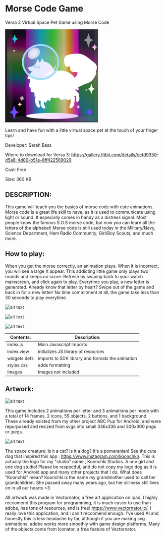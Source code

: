 # Morse Code Game
Versa 3 Virtual Space Pet Game using Morse Code

![alt text](https://github.com/SarahBass/ClockfacePomeranianFitBit/blob/main/animatedpngfitbitdog.png)

Learn and have fun with a little virtual space pet at the touch of your finger tips!

Developer: Sarah Bass

Where to download for Versa 3: https://gallery.fitbit.com/details/cefd9350-d5a8-4d86-b51e-8ff422569029

Cost: Free

Size: 360 KB 

## DESCRIPTION: 

This game will teach you the basics of morse code with cute animations. Morse code is a great life skill to have, as it is used to communicate using light or sound. It especially comes in handy as a distress signal. Most people know the famous S.O.S morse code, but now you can learn all the letters of the alphabet! Morse code is still used today in the Military/Navy, Science Department, Ham Radio Community, Girl/Boy Scouts, and much more.  

## How to play: 
When you get the morse correctly, an animation plays. When it is incorrect, you will see a large X appear. This addicting little game only plays
two rounds and keeps no score. Refresh by swiping back to your watch mainscreen, and click again to play. Everytime you play, a new letter is generated.
Already know that letter by heart? Swipe out of the game and back in for a new letter! No time commitment at all, the game take less than 30 seconds to 
play everytime. 

![alt text](https://github.com/SarahBass/MorseCodeGame/blob/main/_Icon_design_9.png)

![alt text](https://github.com/SarahBass/MorseCodeGame/blob/main/_Icon_design_9%202.png)

![alt text](https://github.com/SarahBass/MorseCodeGame/blob/main/_Icon_design_9%203.png)

Contents: | Description:
--------- | ------------
index.js  | Main Javascript Imports
index.view | initializes JS library of resources
widgets.defs | imports to SDK library and formats the animation
styles.css | adds formatting
Images    | Images not included 

## Artwork: 

![alt text](https://github.com/SarahBass/MorseCodeGame/blob/main/GitHub.png)

This game includes 2 animations per letter and 3 animations per mode with a total of 14 frames, 2 icons, 55 objects, 2 buttons, and 1 background. These already existed from my other project ABC Pup for Android, and were repurposed and resized from svgs into small 336x336 and 300x300 pngs or jpegs.

![alt text](https://github.com/SarahBass/MorseCodeGame/blob/main/Untitled.png)

The space creature: Is it a cat? Is it a dog? It's a pomeranian! See the cute dog that inspired this app : https://www.instagram.com/koonchki/. 
This is actually the logo for my "studio" name , Koonchki Studios. A one girl and one dog studio!  Please be respectful, and do not copy my logo dog 
as it is used for Android app and many other projects that I do. What does "Koonchki" mean? Koonchki is the name my grandmother used to call her grandchildren. She passed away many years ago, but her silliness still lives on in all our hearts <3

All artwork was made in Vectornator, a free art application on ipad. I highly reccomend this program for programming, it is much easier to use than adobe, has tons of resources, and is free! https://www.vectornator.io/. I really love this application, and I can't reccomend enough. I've used AI and honestly this is less  headache by far, although if you are making svg animations, adobe works more smoothly with game design platforms. Many of the objects come from Iconator, a free feature of Vectornator. 

